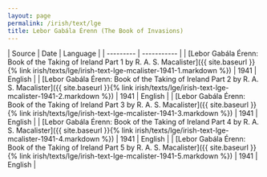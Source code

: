 ```yaml
---
layout: page
permalink: /irish/text/lge
title: Lebor Gabála Érenn (The Book of Invasions)
---
```


| Source | Date | Language |
| --------- | ----------- |
| [Lebor Gabála Érenn: Book of the Taking of Ireland Part 1 by R. A. S. Macalister]({{ site.baseurl }}{% link irish/texts/lge/irish-text-lge-mcalister-1941-1.markdown %})  | 1941 | English |
| [Lebor Gabála Érenn: Book of the Taking of Ireland Part 2 by R. A. S. Macalister]({{ site.baseurl }}{% link irish/texts/lge/irish-text-lge-mcalister-1941-2.markdown %})  | 1941 | English |
| [Lebor Gabála Érenn: Book of the Taking of Ireland Part 3 by R. A. S. Macalister]({{ site.baseurl }}{% link irish/texts/lge/irish-text-lge-mcalister-1941-3.markdown %})  | 1941 | English |
| [Lebor Gabála Érenn: Book of the Taking of Ireland Part 4 by R. A. S. Macalister]({{ site.baseurl }}{% link irish/texts/lge/irish-text-lge-mcalister-1941-4.markdown %})  | 1941 | English |
| [Lebor Gabála Érenn: Book of the Taking of Ireland Part 5 by R. A. S. Macalister]({{ site.baseurl }}{% link irish/texts/lge/irish-text-lge-mcalister-1941-5.markdown %})  | 1941 | English |
